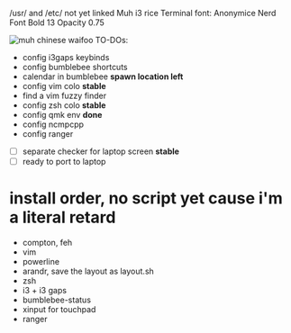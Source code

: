 /usr/ and /etc/ not yet linked
Muh i3 rice
Terminal font: Anonymice Nerd Font Bold 13
Opacity 0.75

![muh chinese waifoo](https://mnpqraven.github.com/images/preview.png)
TO-DOs:
- config i3gaps keybinds
- config bumblebee shortcuts
- calendar in bumblebee **spawn location left**
- config vim colo **stable**
- find a vim fuzzy finder
- config zsh colo **stable**
- config qmk env **done**
- config ncmpcpp
- config ranger

- [ ] separate checker for laptop screen **stable**
- [ ] ready to port to laptop

# install order, no script yet cause i'm a literal retard
- compton, feh
- vim
- powerline
- arandr, save the layout as layout.sh
- zsh
- i3 + i3 gaps
- bumblebee-status
- xinput for touchpad
- ranger
